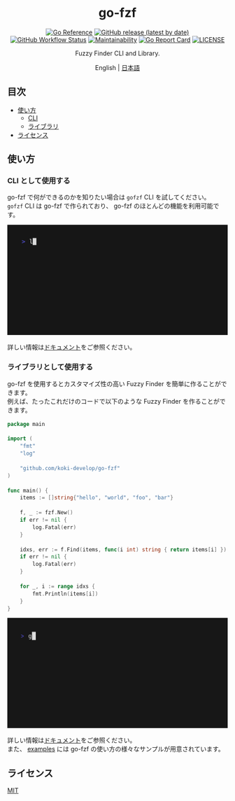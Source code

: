 <h1 align="center">go-fzf</h1>

<p align="center">
<a href="https://pkg.go.dev/github.com/koki-develop/go-fzf"><img src="https://pkg.go.dev/badge/github.com/koki-develop/go-fzf.svg" alt="Go Reference"></a>
<a href="https://github.com/koki-develop/go-fzf/releases/latest"><img src="https://img.shields.io/github/v/release/koki-develop/go-fzf?style=flat-square" alt="GitHub release (latest by date)"></a>
<a href="https://github.com/koki-develop/go-fzf/actions/workflows/ci.yml"><img src="https://img.shields.io/github/actions/workflow/status/koki-develop/go-fzf/ci.yml?logo=github&amp;style=flat-square" alt="GitHub Workflow Status"></a>
<a href="https://codeclimate.com/github/koki-develop/go-fzf/maintainability"><img src="https://img.shields.io/codeclimate/maintainability/koki-develop/go-fzf?style=flat-square&amp;logo=codeclimate" alt="Maintainability"></a>
<a href="https://goreportcard.com/report/github.com/koki-develop/go-fzf"><img src="https://goreportcard.com/badge/github.com/koki-develop/go-fzf?style=flat-square" alt="Go Report Card"></a>
<a href="./LICENSE"><img src="https://img.shields.io/github/license/koki-develop/go-fzf?style=flat-square" alt="LICENSE"></a>
</p>

<p align="center">
Fuzzy Finder CLI and Library.
</p>

<p align="center">
English | <a href="./README.ja.md">日本語</a>
</p>

## 目次

- [使い方](#使い方)
  - [CLI](#cli-として使用する)
  - [ライブラリ](#ライブラリとして使用する)
- [ライセンス](#ライセンス)

## 使い方

### CLI として使用する

go-fzf で何ができるのかを知りたい場合は `gofzf` CLI を試してください。  
`gofzf` CLI は go-fzf で作られており、 go-fzf のほとんどの機能を利用可能です。

![](/docs/cli/demo.gif)

詳しい情報は[ドキュメント](./docs/cli/README.ja.md)をご参照ください。

### ライブラリとして使用する

go-fzf を使用するとカスタマイズ性の高い Fuzzy Finder を簡単に作ることができます。  
例えば、たったこれだけのコードで以下のような Fuzzy Finder を作ることができます。

```go
package main

import (
	"fmt"
	"log"

	"github.com/koki-develop/go-fzf"
)

func main() {
	items := []string{"hello", "world", "foo", "bar"}

	f, _ := fzf.New()
	if err != nil {
		log.Fatal(err)
	}

	idxs, err := f.Find(items, func(i int) string { return items[i] })
	if err != nil {
		log.Fatal(err)
	}

	for _, i := range idxs {
		fmt.Println(items[i])
	}
}
```

![](./docs/library/demo.gif)

詳しい情報は[ドキュメント](./docs/library/README.md)をご参照ください。  
また、 [examples](./examples/) には go-fzf の使い方の様々なサンプルが用意されています。

## ライセンス

[MIT](./LICENSE)
